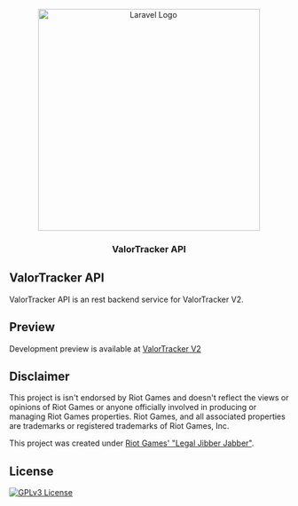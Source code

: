 <p align="center"><a href="https://valortracker.xyz" target="_blank"><img src="https://valortracker.xyz/images/logo.png" width="400" alt="Laravel Logo"></a></p>

<h3 align="center">ValorTracker API</h3>

## ValorTracker API

ValorTracker API is an rest backend service for ValorTracker V2.

## Preview

Development preview is available at <a href="https://v2.valortracker.xyz" target="_blank">ValorTracker V2</a>

## Disclaimer
This project is isn't endorsed by Riot Games and doesn't reflect the views or opinions of Riot Games or anyone officially involved in producing or managing Riot Games properties. Riot Games, and all associated properties are trademarks or registered trademarks of Riot Games, Inc.

This project was created under <a href="https://www.riotgames.com/en/legal" target="_blank">Riot Games' "Legal Jibber Jabber"</a>.

## License

[![GPLv3 License](https://img.shields.io/badge/License-GPL%20v3-yellow.svg)](https://opensource.org/licenses/)
